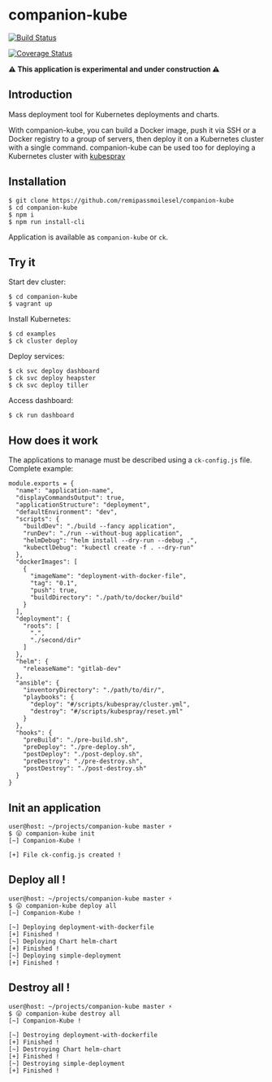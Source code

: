 # companion-kube

[![Build Status](https://travis-ci.org/remipassmoilesel/companion-kube.svg?branch=master)](https://travis-ci.org/remipassmoilesel/companion-kube)

[![Coverage Status](https://coveralls.io/repos/github/remipassmoilesel/companion-kube/badge.svg?branch=master)](https://coveralls.io/repos/github/remipassmoilesel/companion-kube/badge.svg?branch=master)

**⚠️ This application is experimental and under construction ⚠️**️️ 


## Introduction

Mass deployment tool for Kubernetes deployments and charts. 

With companion-kube, you can build a Docker image, push it via SSH or a Docker registry to a group of servers, 
then deploy it on a Kubernetes cluster with a single command. companion-kube can be used too for deploying a 
Kubernetes cluster with [kubespray](https://github.com/kubernetes-incubator/kubespray)


## Installation

    $ git clone https://github.com/remipassmoilesel/companion-kube
    $ cd companion-kube
    $ npm i
    $ npm run install-cli
    
Application is available as `companion-kube` or `ck`.


## Try it

Start dev cluster:

    $ cd companion-kube
    $ vagrant up
    
Install Kubernetes:
    
    $ cd examples 
    $ ck cluster deploy
    
Deploy services:

    $ ck svc deploy dashboard
    $ ck svc deploy heapster
    $ ck svc deploy tiller

Access dashboard:

    $ ck run dashboard

## How does it work
 
The applications to manage must be described using a `ck-config.js` file.
Complete example:
        
    module.exports = {
      "name": "application-name",
      "displayCommandsOutput": true,
      "applicationStructure": "deployment",
      "defaultEnvironment": "dev",
      "scripts": {
        "buildDev": "./build --fancy application",
        "runDev": "./run --without-bug application",
        "helmDebug": "helm install --dry-run --debug .",
        "kubectlDebug": "kubectl create -f . --dry-run"
      },
      "dockerImages": [
        {
          "imageName": "deployment-with-docker-file",
          "tag": "0.1",
          "push": true,
          "buildDirectory": "./path/to/docker/build"
        }
      ],
      "deployment": {
        "roots": [
          ".",
          "./second/dir"
        ]
      },
      "helm": {
        "releaseName": "gitlab-dev"
      },
      "ansible": {
        "inventoryDirectory": "./path/to/dir/",
        "playbooks": {
          "deploy": "#/scripts/kubespray/cluster.yml",
          "destroy": "#/scripts/kubespray/reset.yml"
        }
      },
      "hooks": {
        "preBuild": "./pre-build.sh",
        "preDeploy": "./pre-deploy.sh",
        "postDeploy": "./post-deploy.sh",
        "preDestroy": "./pre-destroy.sh",
        "postDestroy": "./post-destroy.sh"
      }
    }


## Init an application

    user@host: ~/projects/companion-kube master ⚡
    $ 😛 companion-kube init      
    [~] Companion-Kube !
    
    [+] File ck-config.js created !

 
## Deploy all !

    user@host: ~/projects/companion-kube master ⚡                                     
    $ 😛 companion-kube deploy all
    [~] Companion-Kube !                                
    
    [~] Deploying deployment-with-dockerfile            
    [+] Finished !                                      
    [~] Deploying Chart helm-chart                      
    [+] Finished !                                      
    [~] Deploying simple-deployment                     
    [+] Finished ! 


## Destroy all !

    user@host: ~/projects/companion-kube master ⚡                                     
    $ 😛 companion-kube destroy all  
    [~] Companion-Kube !                                
    
    [~] Destroying deployment-with-dockerfile           
    [+] Finished !                                      
    [~] Destroying Chart helm-chart                     
    [+] Finished !                                      
    [~] Destroying simple-deployment                    
    [+] Finished !                                      
                                                        

